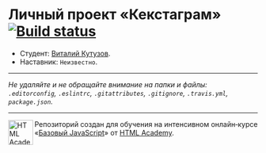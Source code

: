 # Личный проект «Кекстаграм» [![Build status][travis-image]][travis-url]

* Студент: [Виталий Кутузов](https://up.htmlacademy.ru/javascript/9/user/101219).
* Наставник: `Неизвестно`.

---

_Не удаляйте и не обращайте внимание на папки и файлы:_<br>
_`.editorconfig`, `.eslintrc`, `.gitattributes`, `.gitignore`, `.travis.yml`, `package.json`._

---

<a href="https://htmlacademy.ru/intensive/javascript"><img align="left" width="50" height="50" title="HTML Academy" src="https://up.htmlacademy.ru/static/img/intensive/javascript/logo-for-github.svg"></a>

Репозиторий создан для обучения на интенсивном онлайн‑курсе «[Базовый JavaScript](https://htmlacademy.ru/intensive/javascript)» от [HTML Academy](https://htmlacademy.ru).

[travis-image]: https://travis-ci.org/htmlacademy-javascript/101219-kekstagram.svg?branch=master
[travis-url]: https://travis-ci.org/htmlacademy-javascript/101219-kekstagram

